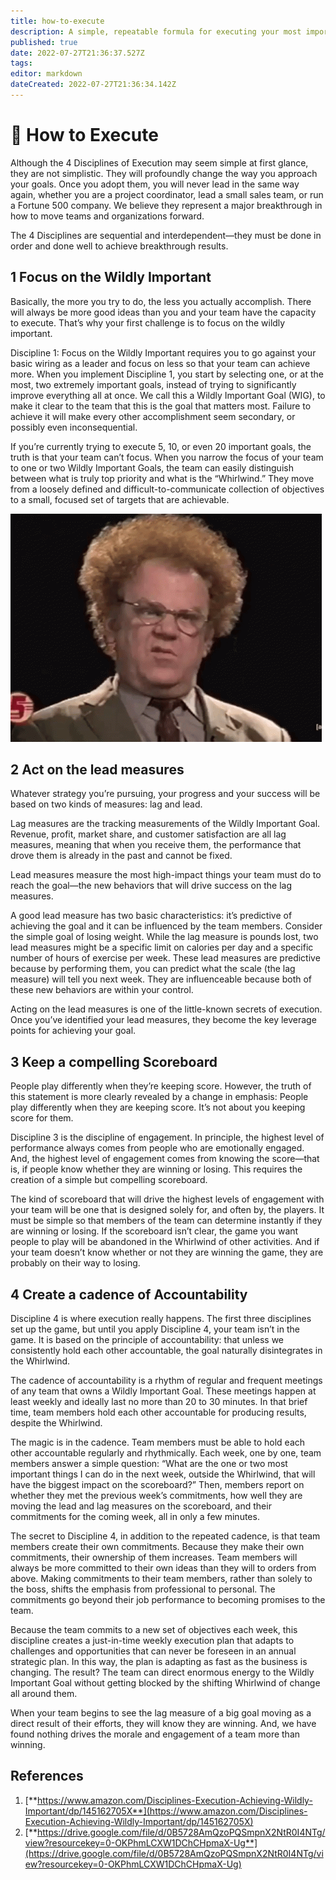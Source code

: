 ```yaml
---
title: how-to-execute
description: A simple, repeatable formula for executing your most important priorities
published: true
date: 2022-07-27T21:36:37.527Z
tags: 
editor: markdown
dateCreated: 2022-07-27T21:36:34.142Z
---
```


# 🚀 How to Execute

Although the 4 Disciplines of Execution may seem simple at first glance, they are not simplistic. They will profoundly change the way you approach your goals. Once you adopt them, you will never lead in the same way again, whether you are a project coordinator, lead a small sales team, or run a Fortune 500 company. We believe they represent a major breakthrough in how to move teams and organizations forward.

The 4 Disciplines are sequential and interdependent—they must be done in order and done well to achieve breakthrough results.

## 1 Focus on the Wildly Important

Basically, the more you try to do, the less you actually accomplish. There will always be more good ideas than you and your team have the capacity to execute. That’s why your first challenge is to focus on the wildly important.

Discipline 1: Focus on the Wildly Important requires you to go against your basic wiring as a leader and focus on less so that your team can achieve more. When you implement Discipline 1, you start by selecting one, or at the most, two extremely important goals, instead of trying to significantly improve everything all at once. We call this a Wildly Important Goal (WIG), to make it clear to the team that this is the goal that matters most. Failure to achieve it will make every other accomplishment seem secondary, or possibly even inconsequential.

If you’re currently trying to execute 5, 10, or even 20 important goals, the truth is that your team can’t focus. When you narrow the focus of your team to one or two Wildly Important Goals, the team can easily distinguish between what is truly top priority and what is the “Whirlwind.” They move from a loosely defined and difficult-to-communicate collection of objectives to a small, focused set of targets that are achievable.

![](<../../assets/image.png>)

## 2 Act on the lead measures

Whatever strategy you’re pursuing, your progress and your success will be based on two kinds of measures: lag and lead.

Lag measures are the tracking measurements of the Wildly Important Goal. Revenue, profit, market share, and customer satisfaction are all lag measures, meaning that when you receive them, the performance that drove them is already in the past and cannot be fixed.

Lead measures measure the most high-impact things your team must do to reach the goal—the new behaviors that will drive success on the lag measures.

A good lead measure has two basic characteristics: it’s predictive of achieving the goal and it can be influenced by the team members. Consider the simple goal of losing weight. While the lag measure is pounds lost, two lead measures might be a specific limit on calories per day and a specific number of hours of exercise per week. These lead measures are predictive because by performing them, you can predict what the scale (the lag measure) will tell you next week. They are influenceable because both of these new behaviors are within your control.

Acting on the lead measures is one of the little-known secrets of execution. Once you’ve identified your lead measures, they become the key leverage points for achieving your goal.

## 3 Keep a compelling Scoreboard

People play differently when they’re keeping score. However, the truth of this statement is more clearly revealed by a change in emphasis: People play differently when they are keeping score. It’s not about you keeping score for them.

Discipline 3 is the discipline of engagement. In principle, the highest level of performance always comes from people who are emotionally engaged. And, the highest level of engagement comes from knowing the score—that is, if people know whether they are winning or losing. This requires the creation of a simple but compelling scoreboard.

The kind of scoreboard that will drive the highest levels of engagement with your team will be one that is designed solely for, and often by, the players. It must be simple so that members of the team can determine instantly if they are winning or losing. If the scoreboard isn’t clear, the game you want people to play will be abandoned in the Whirlwind of other activities. And if your team doesn’t know whether or not they are winning the game, they are probably on their way to losing.

## 4 Create a cadence of Accountability

Discipline 4 is where execution really happens. The first three disciplines set up the game, but until you apply Discipline 4, your team isn’t in the game. It is based on the principle of accountability: that unless we consistently hold each other accountable, the goal naturally disintegrates in the Whirlwind.

The cadence of accountability is a rhythm of regular and frequent meetings of any team that owns a Wildly Important Goal. These meetings happen at least weekly and ideally last no more than 20 to 30 minutes. In that brief time, team members hold each other accountable for producing results, despite the Whirlwind.

The magic is in the cadence. Team members must be able to hold each other accountable regularly and rhythmically. Each week, one by one, team members answer a simple question: “What are the one or two most important things I can do in the next week, outside the Whirlwind, that will have the biggest impact on the scoreboard?” Then, members report on whether they met the previous week’s commitments, how well they are moving the lead and lag measures on the scoreboard, and their commitments for the coming week, all in only a few minutes.

The secret to Discipline 4, in addition to the repeated cadence, is that team members create their own commitments. Because they make their own commitments, their ownership of them increases. Team members will always be more committed to their own ideas than they will to orders from above. Making commitments to their team members, rather than solely to the boss, shifts the emphasis from professional to personal. The commitments go beyond their job performance to becoming promises to the team.

Because the team commits to a new set of objectives each week, this discipline creates a just-in-time weekly execution plan that adapts to challenges and opportunities that can never be foreseen in an annual strategic plan. In this way, the plan is adapting as fast as the business is changing. The result? The team can direct enormous energy to the Wildly Important Goal without getting blocked by the shifting Whirlwind of change all around them.

When your team begins to see the lag measure of a big goal moving as a direct result of their efforts, they will know they are winning. And, we have found nothing drives the morale and engagement of a team more than winning.

## **References**

1. [**https://www.amazon.com/Disciplines-Execution-Achieving-Wildly-Important/dp/145162705X**](https://www.amazon.com/Disciplines-Execution-Achieving-Wildly-Important/dp/145162705X)
2. [**https://drive.google.com/file/d/0B5728AmQzoPQSmpnX2NtR0I4NTg/view?resourcekey=0-OKPhmLCXW1DChCHpmaX-Ug**](https://drive.google.com/file/d/0B5728AmQzoPQSmpnX2NtR0I4NTg/view?resourcekey=0-OKPhmLCXW1DChCHpmaX-Ug)
